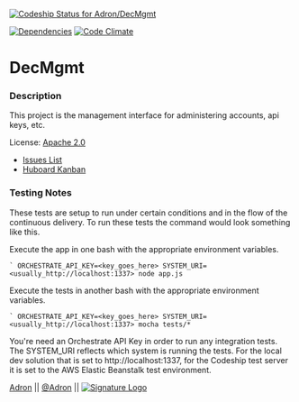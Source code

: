 [ ![Codeship Status for Adron/DecMgmt](https://www.codeship.io/projects/187e44a0-da22-0131-66ef-729651b3c379/status)](https://www.codeship.io/projects/24263)

[![Dependencies](https://david-dm.org/Adron/Storgie.png)](http://david-dm.org/Adron/DecMgmt)
[![Code Climate](https://codeclimate.com/github/Adron/DecMgmt.png)](https://codeclimate.com/github/Adron/DecMgmt)

# DecMgmt

### Description

This project is the management interface for administering accounts, api keys, etc.

License: [Apache 2.0](https://github.com/Deconstructed/DecMgmt/blob/master/LICENSE)

 * [Issues List](https://github.com/Deconstructed/DecMgmt/issues)
 * [Huboard Kanban](https://huboard.com/Deconstructed/DecMgmt)

### Testing Notes

These tests are setup to run under certain conditions and in the flow of the continuous delivery. To run these tests the
command would look something like this.

Execute the app in one bash with the appropriate environment variables.

    ` ORCHESTRATE_API_KEY=<key_goes_here> SYSTEM_URI=<usually_http://localhost:1337> node app.js
    
Execute the tests in another bash with the appropriate environment variables.
    
    ` ORCHESTRATE_API_KEY=<key_goes_here> SYSTEM_URI=<usually_http://localhost:1337> mocha tests/*

You're need an Orchestrate API Key in order to run any integration tests. The SYSTEM_URI reflects which system is running
the tests. For the local dev solution that is set to http://localhost:1337, for the Codeship test server it is set to the
AWS Elastic Beanstalk test environment.

[Adron](https://github.com/Adron) || [@Adron](http://twitter.com/adron) || [![Signature Logo](http://photos.adron.me/Software/Misc-Images/Logo/i-5zk96td/0/O/AH---Logo-32x32.png)](http://adron.me)
